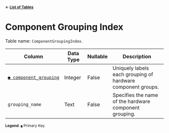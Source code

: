 <sup>**← [List of Tables](../README.md#metadatabase-schema)**</sup>

# Component Grouping Index

Table name: `ComponentGroupingIndex`.

| Column                                                | Data Type | Nullable | Description                                                 | 
| ----------------------------------------------------- | --------- | -------- | ----------------------------------------------------------- |
| [`● component_grouping`](component_grouping_index.md) | Integer   | False    | Uniquely labels each grouping of hardware component groups. |
| `grouping_name`                                       | Text      | False    | Specifies the name of the hardware component grouping.      |

<sup>**Legend**: [`●`](component_grouping_index.md) Primary Key.</sup>
